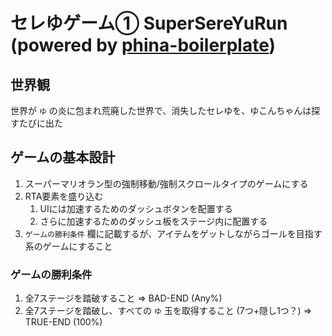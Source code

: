 # セレゆゲーム① SuperSereYuRun (powered by [phina-boilerplate](https://github.com/tosaka07/phina-boilerplate))

## 世界観

世界が `ゆ` の炎に包まれ荒廃した世界で、消失したセレゆを、ゆこんちゃんは探すたびに出た

## ゲームの基本設計

1. スーパーマリオラン型の強制移動/強制スクロールタイプのゲームにする
2. RTA要素を盛り込む
    1. UIには加速するためのダッシュボタンを配置する
    2. さらに加速するためのダッシュ板をステージ内に配置する
3. `ゲームの勝利条件` 欄に記載するが、アイテムをゲットしながらゴールを目指す系のゲームにすること

### ゲームの勝利条件

1. 全7ステージを踏破すること => BAD-END (Any%)
2. 全7ステージを踏破し、すべての `ゆ` 玉を取得すること (7つ+隠し1つ？) => TRUE-END (100%)
